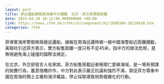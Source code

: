 ```yaml
---
layout: post
title: 菲巡邏船據報南海被中方攔截　北京：菲方有預謀挑釁
date: 2023-04-28 18:12:00.000000000 +08:00
link: https://news.rthk.hk/rthk/ch/component/k2/1698360-20230428.htm
categories: rthk
---
```


菲律賓海岸警衛隊兩艘巡邏船，據報在南海巡邏時被一艘中國海警船近距離攔截，美聯社引述菲方表示，雙方船隻距離一度只有不足45米，指中方的做法危險，是無視避免海上碰撞的國際法規定。

在北京，外交部發言人毛寧說，菲方船隻搭載記者衝闖仁愛礁海域，是一場有預謀的挑釁行為，蓄意借機炒作，中方對此表示嚴正抗議和強烈不滿，敦促菲方尊重中國在南海的領土主權和海洋權益，停止採取導致局勢複雜化的行動。
